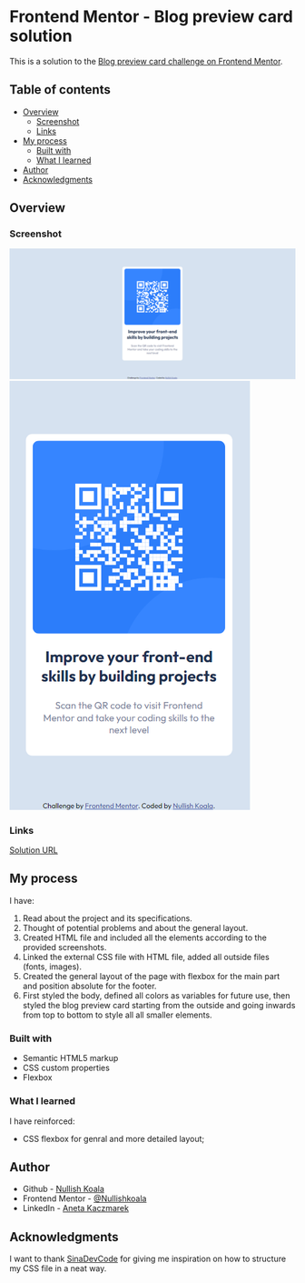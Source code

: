 # Frontend Mentor - Blog preview card solution

This is a solution to the [Blog preview card challenge on Frontend Mentor](https://www.frontendmentor.io/challenges/blog-preview-card-ckPaj01IcS).

## Table of contents

- [Overview](#overview)
  - [Screenshot](#screenshot)
  - [Links](#links)
- [My process](#my-process)
  - [Built with](#built-with)
  - [What I learned](#what-i-learned)
  <!-- - [Useful resources](#useful-resources) -->
- [Author](#author)
- [Acknowledgments](#acknowledgments)

## Overview

### Screenshot

![Blog preview card for laptop](https://github.com/NullishKoala/Frontend-Mentor/blob/main/development/blog-preview-card/screenshots/qr-code-component-desktop.png)
![Blog preview card for mobile](https://github.com/NullishKoala/Frontend-Mentor/blob/main/development/blog-preview-card/screenshots/qr-code-component-mobile.png)

### Links

[Solution URL](https://nullishkoala.github.io/Frontend-Mentor/development/blog-preview-card/blog-preview-card.html)

## My process

I have:

1. Read about the project and its specifications.
2. Thought of potential problems and about the general layout.
3. Created HTML file and included all the elements according to the provided screenshots.
4. Linked the external CSS file with HTML file, added all outside files (fonts, images).
5. Created the general layout of the page with flexbox for the main part and position absolute for the footer.
6. First styled the body, defined all colors as variables for future use, then styled the blog preview card starting from the outside and going inwards from top to bottom to style all all smaller elements.

### Built with

- Semantic HTML5 markup
- CSS custom properties
- Flexbox

### What I learned

I have reinforced:

- CSS flexbox for genral and more detailed layout;

## Author

- Github - [Nullish Koala](https://github.com/NullishKoala)
- Frontend Mentor - [@Nullishkoala](https://www.frontendmentor.io/profile/NullishKoala)
- LinkedIn - [Aneta Kaczmarek](https://www.linkedin.com/in/aneta-m-kaczmarek/)

## Acknowledgments

I want to thank [SinaDevCode](https://www.frontendmentor.io/profile/SinaDevCode) for giving me inspiration on how to structure my CSS file in a neat way.
